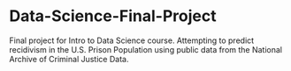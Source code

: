 # Data-Science-Final-Project
Final project for Intro to Data Science course.
Attempting to predict recidivism in the U.S. Prison Population using public data from the National Archive of Criminal Justice Data.
